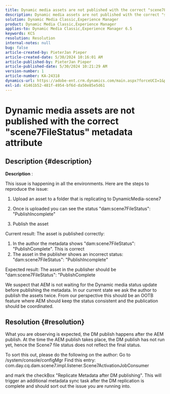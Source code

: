 ```yaml
---
title: Dynamic media assets are not published with the correct "scene7FileStatus" metadata attribute
description: Dynamic media assets are not published with the correct "scene7FileStatus" metadata attribute
solution: Dynamic Media Classic,Experience Manager
product: Dynamic Media Classic,Experience Manager
applies-to: Dynamic Media Classic,Experience Manager 6.5
keywords: KCS
resolution: Resolution
internal-notes: null
bug: false
article-created-by: PieterJan Pieper
article-created-date: 5/30/2024 10:16:01 AM
article-published-by: PieterJan Pieper
article-published-date: 5/30/2024 10:21:29 AM
version-number: 1
article-number: KA-24318
dynamics-url: https://adobe-ent.crm.dynamics.com/main.aspx?forceUCI=1&pagetype=entityrecord&etn=knowledgearticle&id=4d61439c-6d1e-ef11-840a-6045bd06eea5
exl-id: 41461b52-481f-4954-bf6d-da50e85e5d61
---
```

# Dynamic media assets are not published with the correct "scene7FileStatus" metadata attribute

## Description {#description}


<b>Description</b> :

This issue is happening in all the environments.
 Here are the steps to reproduce the issue:

1. Upload an asset to a folder that is replicating to DynamicMedia-scene7

2. Once is uploaded you can see the status "dam:scene7FileStatus": "PublishIncomplete"

3. Publish the asset

Current result:
 The asset is published correctly:
 1. In the author the metadata shows "dam:scene7FileStatus": "PublishComplete". This is correct
 2. The asset in the publisher shows an incorrect status:
 "dam:scene7FileStatus": "PublishIncomplete"

Expected result:
 The asset in the publisher should be "dam:scene7FileStatus": "PublishComplete

We suspect that AEM is not waiting for the Dynamic media status update before publishing the metadata. In our current state we ask the author to publish the assets twice. From our perspective this should be an OOTB feature where AEM should keep the status consistent and the publication should be coordinated.


## Resolution {#resolution}


What you are observing is expected, the DM publish happens after the AEM
 publish. At the time the AEM publish takes place, the DM publish has
 not run yet, hence the Scene7 file status does not reflect the final
 status.

 To sort this out, please do the following on the author:
 Go to /system/console/configMgr
 Find this entry:
 com.day.cq.dam.scene7.impl.listener.Scene7ActivationJobConsumer

 and mark the checkBox "Replicate Metadata after DM publishing".
 This will trigger an additional metadata sync task after the DM
 replication is complete and should sort out the issue you are running
 into.
